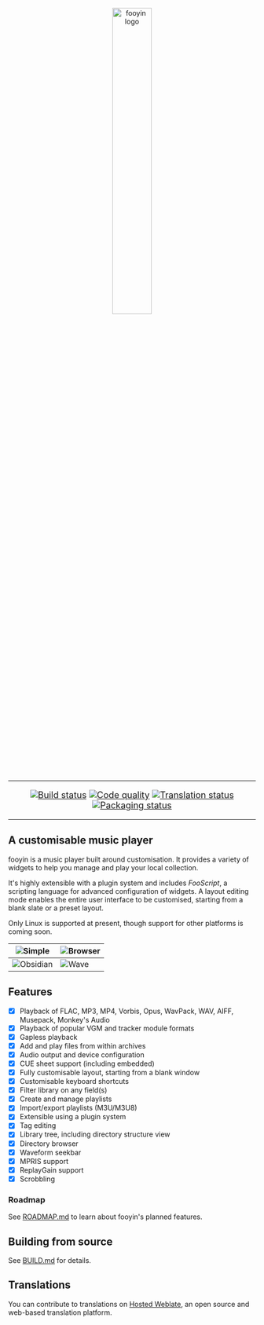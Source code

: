 <p align="center">
<img src="https://github.com/ludouzi/fooyin/assets/45490980/a6c6923a-5de3-4d29-a6e9-f73ebd5181ac" width="40%" alt="fooyin logo">
</p>

<hr />

<p align="center" style="font-size: 18px;">
<a href="https://github.com/ludouzi/fooyin/actions/workflows/build.yml"><img src="https://github.com/ludouzi/fooyin/actions/workflows/build.yml/badge.svg" alt="Build status"></a>
<a href="https://app.codacy.com/gh/ludouzi/fooyin/dashboard?utm_source=gh&utm_medium=referral&utm_content=&utm_campaign=Badge_grade"><img src="https://app.codacy.com/project/badge/Grade/ae0c3e9825d849b0b64697e59e4dfea6" alt="Code quality"></a>
<a href="https://hosted.weblate.org/engage/fooyin/"><img src="https://hosted.weblate.org/widget/fooyin/svg-badge.svg" alt="Translation status" /></a>
<a href="https://repology.org/project/fooyin/versions"><img src="https://repology.org/badge/tiny-repos/fooyin.svg" alt="Packaging status"></a>
</p>

<hr />

## A customisable music player

fooyin is a music player built around customisation. It provides a variety of widgets to help you manage and play your local collection.

It's highly extensible with a plugin system and includes _FooScript_,
a scripting language for advanced configuration of widgets.
A layout editing mode enables the entire user interface to be customised, starting from a blank slate or a preset layout.

Only Linux is supported at present, though support for other platforms is coming soon.

| ![Simple](https://github.com/user-attachments/assets/8e8732a7-a7e5-4542-87b4-7d0a7b5e8fa0)     | ![Browser](https://github.com/user-attachments/assets/d9f4ed62-e50a-419c-aa26-8801a76a6597) |
|----------------------------------------------------------------------------------------------------|--------------------------------------------------------------------------------------------------|
| ![Obsidian](https://github.com/user-attachments/assets/7dcc92be-04ea-402f-9cbb-a92ee855b893) | ![Wave](https://github.com/user-attachments/assets/de5b4b3a-cd9d-4520-a975-e268e472e0f9)     |

## Features

* [x] Playback of FLAC, MP3, MP4, Vorbis, Opus, WavPack, WAV, AIFF, Musepack, Monkey's Audio
* [x] Playback of popular VGM and tracker module formats
* [x] Gapless playback
* [x] Add and play files from within archives
* [x] Audio output and device configuration
* [x] CUE sheet support (including embedded)
* [x] Fully customisable layout, starting from a blank window
* [x] Customisable keyboard shortcuts
* [x] Filter library on any field(s)
* [x] Create and manage playlists
* [x] Import/export playlists (M3U/M3U8)
* [x] Extensible using a plugin system
* [x] Tag editing
* [x] Library tree, including directory structure view
* [x] Directory browser
* [x] Waveform seekbar
* [x] MPRIS support
* [x] ReplayGain support
* [x] Scrobbling

### Roadmap

See [ROADMAP.md](ROADMAP.md) to learn about fooyin's planned features.

## Building from source

See [BUILD.md](BUILD.md) for details.

## Translations

You can contribute to translations on [Hosted Weblate](https://hosted.weblate.org/projects/fooyin/),
an open source and web-based translation platform.
